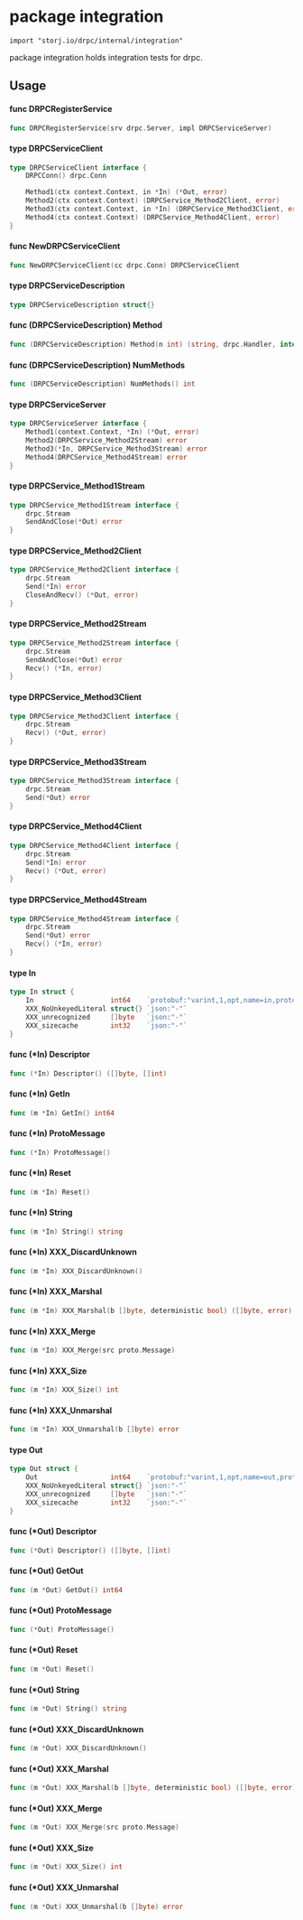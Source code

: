 # package integration

`import "storj.io/drpc/internal/integration"`

package integration holds integration tests for drpc.

## Usage

#### func  DRPCRegisterService

```go
func DRPCRegisterService(srv drpc.Server, impl DRPCServiceServer)
```

#### type DRPCServiceClient

```go
type DRPCServiceClient interface {
	DRPCConn() drpc.Conn

	Method1(ctx context.Context, in *In) (*Out, error)
	Method2(ctx context.Context) (DRPCService_Method2Client, error)
	Method3(ctx context.Context, in *In) (DRPCService_Method3Client, error)
	Method4(ctx context.Context) (DRPCService_Method4Client, error)
}
```


#### func  NewDRPCServiceClient

```go
func NewDRPCServiceClient(cc drpc.Conn) DRPCServiceClient
```

#### type DRPCServiceDescription

```go
type DRPCServiceDescription struct{}
```


#### func (DRPCServiceDescription) Method

```go
func (DRPCServiceDescription) Method(n int) (string, drpc.Handler, interface{}, bool)
```

#### func (DRPCServiceDescription) NumMethods

```go
func (DRPCServiceDescription) NumMethods() int
```

#### type DRPCServiceServer

```go
type DRPCServiceServer interface {
	Method1(context.Context, *In) (*Out, error)
	Method2(DRPCService_Method2Stream) error
	Method3(*In, DRPCService_Method3Stream) error
	Method4(DRPCService_Method4Stream) error
}
```


#### type DRPCService_Method1Stream

```go
type DRPCService_Method1Stream interface {
	drpc.Stream
	SendAndClose(*Out) error
}
```


#### type DRPCService_Method2Client

```go
type DRPCService_Method2Client interface {
	drpc.Stream
	Send(*In) error
	CloseAndRecv() (*Out, error)
}
```


#### type DRPCService_Method2Stream

```go
type DRPCService_Method2Stream interface {
	drpc.Stream
	SendAndClose(*Out) error
	Recv() (*In, error)
}
```


#### type DRPCService_Method3Client

```go
type DRPCService_Method3Client interface {
	drpc.Stream
	Recv() (*Out, error)
}
```


#### type DRPCService_Method3Stream

```go
type DRPCService_Method3Stream interface {
	drpc.Stream
	Send(*Out) error
}
```


#### type DRPCService_Method4Client

```go
type DRPCService_Method4Client interface {
	drpc.Stream
	Send(*In) error
	Recv() (*Out, error)
}
```


#### type DRPCService_Method4Stream

```go
type DRPCService_Method4Stream interface {
	drpc.Stream
	Send(*Out) error
	Recv() (*In, error)
}
```


#### type In

```go
type In struct {
	In                   int64    `protobuf:"varint,1,opt,name=in,proto3" json:"in,omitempty"`
	XXX_NoUnkeyedLiteral struct{} `json:"-"`
	XXX_unrecognized     []byte   `json:"-"`
	XXX_sizecache        int32    `json:"-"`
}
```


#### func (*In) Descriptor

```go
func (*In) Descriptor() ([]byte, []int)
```

#### func (*In) GetIn

```go
func (m *In) GetIn() int64
```

#### func (*In) ProtoMessage

```go
func (*In) ProtoMessage()
```

#### func (*In) Reset

```go
func (m *In) Reset()
```

#### func (*In) String

```go
func (m *In) String() string
```

#### func (*In) XXX_DiscardUnknown

```go
func (m *In) XXX_DiscardUnknown()
```

#### func (*In) XXX_Marshal

```go
func (m *In) XXX_Marshal(b []byte, deterministic bool) ([]byte, error)
```

#### func (*In) XXX_Merge

```go
func (m *In) XXX_Merge(src proto.Message)
```

#### func (*In) XXX_Size

```go
func (m *In) XXX_Size() int
```

#### func (*In) XXX_Unmarshal

```go
func (m *In) XXX_Unmarshal(b []byte) error
```

#### type Out

```go
type Out struct {
	Out                  int64    `protobuf:"varint,1,opt,name=out,proto3" json:"out,omitempty"`
	XXX_NoUnkeyedLiteral struct{} `json:"-"`
	XXX_unrecognized     []byte   `json:"-"`
	XXX_sizecache        int32    `json:"-"`
}
```


#### func (*Out) Descriptor

```go
func (*Out) Descriptor() ([]byte, []int)
```

#### func (*Out) GetOut

```go
func (m *Out) GetOut() int64
```

#### func (*Out) ProtoMessage

```go
func (*Out) ProtoMessage()
```

#### func (*Out) Reset

```go
func (m *Out) Reset()
```

#### func (*Out) String

```go
func (m *Out) String() string
```

#### func (*Out) XXX_DiscardUnknown

```go
func (m *Out) XXX_DiscardUnknown()
```

#### func (*Out) XXX_Marshal

```go
func (m *Out) XXX_Marshal(b []byte, deterministic bool) ([]byte, error)
```

#### func (*Out) XXX_Merge

```go
func (m *Out) XXX_Merge(src proto.Message)
```

#### func (*Out) XXX_Size

```go
func (m *Out) XXX_Size() int
```

#### func (*Out) XXX_Unmarshal

```go
func (m *Out) XXX_Unmarshal(b []byte) error
```
